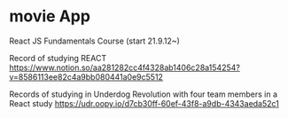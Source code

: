 # movie App

React JS Fundamentals Course (start 21.9.12~)
 

Record of studying REACT
https://www.notion.so/aa281282cc4f4328ab1406c28a154254?v=8586113ee82c4a9bb080441a0e9c5512


Records of studying in Underdog Revolution with four team members in a React study
https://udr.oopy.io/d7cb30ff-60ef-43f8-a9db-4343aeda52c1